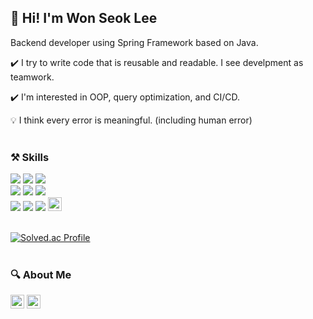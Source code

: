 
## 👋 Hi! I'm Won Seok Lee
Backend developer using Spring Framework based on Java. <br>

✔️ I try to write code that is reusable and readable. I see develpment as teamwork.<br>

✔️ I'm interested in OOP, query optimization, and CI/CD. <br>

💡 I think every error is meaningful. (including human error)<br><br>

 
### ⚒️ Skills 

<p>
<img src="https://img.shields.io/badge/Spring Boot-6DB33F?style=for-the-badge&logo=springboot&logoColor=white" /> 
<img src="https://img.shields.io/badge/Spring Data JPA-6DB33F?style=for-the-badge&logo=spring&logoColor=white" /> 
<img src="https://img.shields.io/badge/Spring Security-6DB33F?style=for-the-badge&logo=springsecurity&logoColor=white" />
<br>

<img src="https://img.shields.io/badge/QueryDSL-0094F5?style=for-the-badge&logo=spring&logoColor=white" /> 
<img src="https://img.shields.io/badge/MySQL-4479A1?style=for-the-badge&logo=mysql&logoColor=white" /> 
<img src="https://img.shields.io/badge/PostgreSQL-4169E1?style=for-the-badge&logo=postgresql&logoColor=white" />
<br>

<img src="https://img.shields.io/badge/Github Actions-2088FF?style=for-the-badge&logo=githubactions&logoColor=white" /> 
<img src="https://img.shields.io/badge/Docker-2496ED?style=for-the-badge&logo=docker&logoColor=white" /> 
<img src="https://img.shields.io/badge/AWS-FF9900?style=for-the-badge&logo=amazonaws&logoColor=white" /> 
<img src="https://img.shields.io/badge/Ubuntu Bash-E95420?style=for-the-badge&logo=ubuntu&logoColor=white" height=22px/> 
<br><br>

</p>

[![Solved.ac Profile](http://mazassumnida.wtf/api/v2/generate_badge?boj=wonseok2877)](https://solved.ac/wonseok2877/)
<br><br>

### 🔍 About Me
<a href="https://rahula.notion.site/Server-Developer-af3a3bf9bd75419a93a3b8fa990e4ed4?pvs=4"><img src="https://img.shields.io/badge/portfolio-FF9800?style=square&logo=personio&logoColor=white" height=22px></a>
<a href="mailto:wonseok2877@gmail.com"><img src="https://img.shields.io/badge/Gmail-EA4335?style=square&logo=GMAIL&logoColor=white" height=22px></a>
